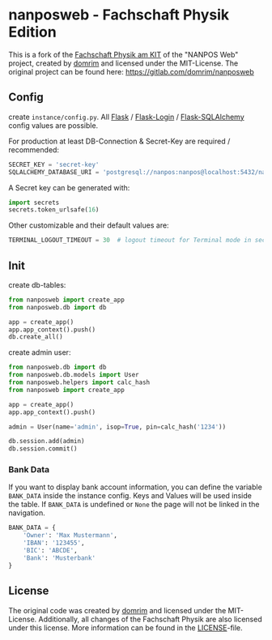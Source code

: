 # nanposweb - Fachschaft Physik Edition

This is a fork of the [Fachschaft Physik am KIT](https://fachschaft.physik.kit.edu) of the "NANPOS Web" project, created 
by [domrim](https://gitlab.com/domrim) and licensed under the MIT-License. The original project can be found here: 
https://gitlab.com/domrim/nanposweb

## Config

create `instance/config.py`. All [Flask](https://flask.palletsprojects.com/en/2.0.x/)
/ [Flask-Login](https://flask-login.readthedocs.io/en/latest/)
/ [Flask-SQLAlchemy](https://flask-sqlalchemy.palletsprojects.com/en/2.x/) config values are possible.

For production at least DB-Connection & Secret-Key are required / recommended:

```python
SECRET_KEY = 'secret-key'
SQLALCHEMY_DATABASE_URI = 'postgresql://nanpos:nanpos@localhost:5432/nanpos'
```

A Secret key can be generated with:

```python
import secrets
secrets.token_urlsafe(16)
```

Other customizable and their default values are:

````python
TERMINAL_LOGOUT_TIMEOUT = 30  # logout timeout for Terminal mode in seconds, set to none to disable
````

## Init

create db-tables:

```python
from nanposweb import create_app
from nanposweb.db import db

app = create_app()
app.app_context().push()
db.create_all()
```

create admin user:

```python
from nanposweb.db import db
from nanposweb.db.models import User
from nanposweb.helpers import calc_hash
from nanposweb import create_app

app = create_app()
app.app_context().push()

admin = User(name='admin', isop=True, pin=calc_hash('1234'))

db.session.add(admin)
db.session.commit()
```

### Bank Data
If you want to display bank account information, you can define the variable `BANK_DATA` inside the instance config.
Keys and Values will be used inside the table. If `BANK_DATA` is undefined or `None` the page will not be linked in the navigation.
```python
BANK_DATA = {
    'Owner': 'Max Mustermann',
    'IBAN': '123455',
    'BIC': 'ABCDE',
    'Bank': 'Musterbank'
}
```

## License

The original code was created by [domrim](https://gitlab.com/domrim) and licensed under the MIT-License. Additionally,
all changes of the Fachschaft Physik are also licensed under this license. More information can be found in the
[LICENSE](LICENSE)-file.
